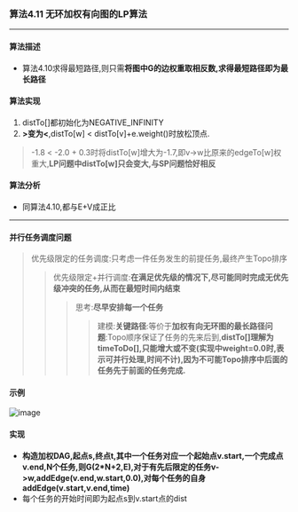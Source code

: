 ### 算法4.11 无环加权有向图的LP算法
---

#### 算法描述
+ 算法4.10求得最短路径,则只需**将图中G的边权重取相反数,求得最短路径即为最长路径**

#### 算法实现
1. distTo[]都初始化为NEGATIVE_INFINITY
2. **>变为<**,distTo[w] < distTo[v]+e.weight()时放松顶点.
> -1.8 < -2.0 + 0.3时将distTo[w]增大为-1.7,即v->w比原来的edgeTo[w]权重大,**LP问题中distTo[w]只会变大,与SP问题恰好相反**

#### 算法分析
+ 同算法4.10,都与E+V成正比
---

#### 并行任务调度问题
> 优先级限定的任务调度:只考虑一件任务发生的前提任务,最终产生Topo排序
>> 优先级限定+并行调度:**在满足优先级的情况下,尽可能同时完成无优先级冲突的任务,从而在最短时间内结束**
>>> 思考:**尽早安排每一个任务**
>>>> 建模:**关键路径**:等价于**加权有向无环图的最长路径问题**:Topo顺序保证了任务的先来后到,**distTo[]理解为timeToDo[],只能增大或不变(实现中weight=0.0时,表示可并行处理,时间不计),因为不可能Topo排序中后面的任务先于前面的任务完成.**

#### 示例
![image](https://github.com/NepJNQ/algs4Note/raw/master/4-Graph/CPM.jpg)

#### 实现
+ **构造加权DAG,起点s,终点t,其中一个任务对应一个起始点v.start,一个完成点v.end,N个任务,则G(2*N+2,E),对于有先后限定的任务v->w,addEdge(v.end,w.start,0.0),对每个任务的自身addEdge(v.start,v.end,time)**
+ 每个任务的开始时间即为起点s到v.start点的dist


